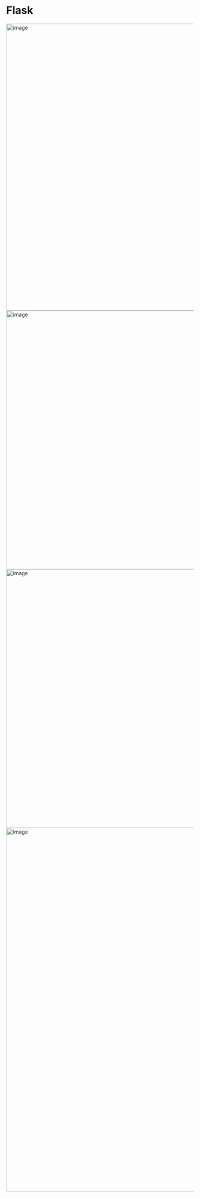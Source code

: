 # Flask
<img width="1657" height="771" alt="image" src="https://github.com/user-attachments/assets/33fc9299-233f-49da-a197-bfc9cf548a50" />
<img width="1250" height="695" alt="image" src="https://github.com/user-attachments/assets/84f3bf88-0fee-4c09-ac2e-8cddea2aeb47" />
<img width="1250" height="695" alt="image" src="https://github.com/user-attachments/assets/19d4af1e-e850-46d9-9649-d1b5bcbd766d" />
<img width="1855" height="978" alt="image" src="https://github.com/user-attachments/assets/7624b420-6aac-4bd1-ab80-97b6d80afe22" />
